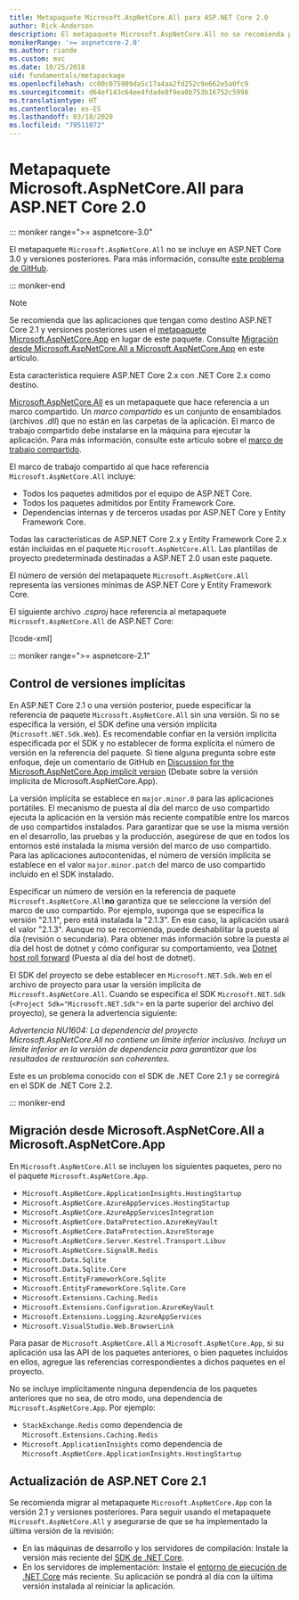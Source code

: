 ```yaml
---
title: Metapaquete Microsoft.AspNetCore.All para ASP.NET Core 2.0
author: Rick-Anderson
description: El metapaquete Microsoft.AspNetCore.All no se recomienda para ASP.NET Core 2.1 y versiones posteriores.
monikerRange: '>= aspnetcore-2.0'
ms.author: riande
ms.custom: mvc
ms.date: 10/25/2018
uid: fundamentals/metapackage
ms.openlocfilehash: cc00c075909da5c17a4aa2fd252c9e662e5a0fc9
ms.sourcegitcommit: d64ef143c64ee4fdade8f9ea0b753b16752c5998
ms.translationtype: HT
ms.contentlocale: es-ES
ms.lasthandoff: 03/18/2020
ms.locfileid: "79511072"
---
```

# <a name="microsoftaspnetcoreall-metapackage-for-aspnet-core-20"></a>Metapaquete Microsoft.AspNetCore.All para ASP.NET Core 2.0

::: moniker range=">= aspnetcore-3.0"

El metapaquete `Microsoft.AspNetCore.All` no se incluye en ASP.NET Core 3.0 y versiones posteriores. Para más información, consulte [este problema de GitHub](https://github.com/aspnet/Announcements/issues/314).

::: moniker-end

> [!NOTE]
> Se recomienda que las aplicaciones que tengan como destino ASP.NET Core 2.1 y versiones posteriores usen el [metapaquete Microsoft.AspNetCore.App](xref:fundamentals/metapackage-app) en lugar de este paquete. Consulte [Migración desde Microsoft.AspNetCore.All a Microsoft.AspNetCore.App](#migrate) en este artículo.

Esta característica requiere ASP.NET Core 2.x con .NET Core 2.x como destino.

[Microsoft.AspNetCore.All](https://www.nuget.org/packages/Microsoft.AspNetCore.All) es un metapaquete que hace referencia a un marco compartido. Un *marco compartido* es un conjunto de ensamblados (archivos *.dll*) que no están en las carpetas de la aplicación. El marco de trabajo compartido debe instalarse en la máquina para ejecutar la aplicación. Para más información, consulte este artículo sobre el [marco de trabajo compartido](https://natemcmaster.com/blog/2018/08/29/netcore-primitives-2/).

El marco de trabajo compartido al que hace referencia `Microsoft.AspNetCore.All` incluye:

* Todos los paquetes admitidos por el equipo de ASP.NET Core.
* Todos los paquetes admitidos por Entity Framework Core.
* Dependencias internas y de terceros usadas por ASP.NET Core y Entity Framework Core.

Todas las características de ASP.NET Core 2.x y Entity Framework Core 2.x están incluidas en el paquete `Microsoft.AspNetCore.All`. Las plantillas de proyecto predeterminada destinadas a ASP.NET 2.0 usan este paquete.

El número de versión del metapaquete `Microsoft.AspNetCore.All` representa las versiones mínimas de ASP.NET Core y Entity Framework Core.

El siguiente archivo *.csproj* hace referencia al metapaquete `Microsoft.AspNetCore.All` de ASP.NET Core:

[!code-xml[](metapackage/samples/Metapackage.All.Example.csproj?highlight=8)]

::: moniker range=">= aspnetcore-2.1"

## <a name="implicit-versioning"></a>Control de versiones implícitas

En ASP.NET Core 2.1 o una versión posterior, puede especificar la referencia de paquete `Microsoft.AspNetCore.All` sin una versión. Si no se especifica la versión, el SDK define una versión implícita (`Microsoft.NET.Sdk.Web`). Es recomendable confiar en la versión implícita especificada por el SDK y no establecer de forma explícita el número de versión en la referencia del paquete. Si tiene alguna pregunta sobre este enfoque, deje un comentario de GitHub en [Discussion for the Microsoft.AspNetCore.App implicit version](https://github.com/dotnet/AspNetCore.Docs/issues/6430) (Debate sobre la versión implícita de Microsoft.AspNetCore.App).

La versión implícita se establece en `major.minor.0` para las aplicaciones portátiles. El mecanismo de puesta al día del marco de uso compartido ejecuta la aplicación en la versión más reciente compatible entre los marcos de uso compartidos instalados. Para garantizar que se use la misma versión en el desarrollo, las pruebas y la producción, asegúrese de que en todos los entornos esté instalada la misma versión del marco de uso compartido. Para las aplicaciones autocontenidas, el número de versión implícita se establece en el valor `major.minor.patch` del marco de uso compartido incluido en el SDK instalado.

Especificar un número de versión en la referencia de paquete `Microsoft.AspNetCore.All`**no** garantiza que se seleccione la versión del marco de uso compartido. Por ejemplo, suponga que se especifica la versión "2.1.1", pero está instalada la "2.1.3". En ese caso, la aplicación usará el valor "2.1.3". Aunque no se recomienda, puede deshabilitar la puesta al día (revisión o secundaria). Para obtener más información sobre la puesta al día del host de dotnet y cómo configurar su comportamiento, vea [Dotnet host roll forward](https://github.com/dotnet/core-setup/blob/master/Documentation/design-docs/roll-forward-on-no-candidate-fx.md) (Puesta al día del host de dotnet).

El SDK del proyecto se debe establecer en `Microsoft.NET.Sdk.Web` en el archivo de proyecto para usar la versión implícita de `Microsoft.AspNetCore.All`. Cuando se especifica el SDK `Microsoft.NET.Sdk` (`<Project Sdk="Microsoft.NET.Sdk">` en la parte superior del archivo del proyecto), se genera la advertencia siguiente:

*Advertencia NU1604: La dependencia del proyecto Microsoft.AspNetCore.All no contiene un límite inferior inclusivo. Incluya un límite inferior en la versión de dependencia para garantizar que los resultados de restauración son coherentes.*

Este es un problema conocido con el SDK de .NET Core 2.1 y se corregirá en el SDK de .NET Core 2.2.

::: moniker-end

<a name="migrate"></a>

## <a name="migrating-from-microsoftaspnetcoreall-to-microsoftaspnetcoreapp"></a>Migración desde Microsoft.AspNetCore.All a Microsoft.AspNetCore.App

En `Microsoft.AspNetCore.All` se incluyen los siguientes paquetes, pero no el paquete `Microsoft.AspNetCore.App`.

* `Microsoft.AspNetCore.ApplicationInsights.HostingStartup`
* `Microsoft.AspNetCore.AzureAppServices.HostingStartup`
* `Microsoft.AspNetCore.AzureAppServicesIntegration`
* `Microsoft.AspNetCore.DataProtection.AzureKeyVault`
* `Microsoft.AspNetCore.DataProtection.AzureStorage`
* `Microsoft.AspNetCore.Server.Kestrel.Transport.Libuv`
* `Microsoft.AspNetCore.SignalR.Redis`
* `Microsoft.Data.Sqlite`
* `Microsoft.Data.Sqlite.Core`
* `Microsoft.EntityFrameworkCore.Sqlite`
* `Microsoft.EntityFrameworkCore.Sqlite.Core`
* `Microsoft.Extensions.Caching.Redis`
* `Microsoft.Extensions.Configuration.AzureKeyVault`
* `Microsoft.Extensions.Logging.AzureAppServices`
* `Microsoft.VisualStudio.Web.BrowserLink`

Para pasar de `Microsoft.AspNetCore.All` a `Microsoft.AspNetCore.App`, si su aplicación usa las API de los paquetes anteriores, o bien paquetes incluidos en ellos, agregue las referencias correspondientes a dichos paquetes en el proyecto.

No se incluye implícitamente ninguna dependencia de los paquetes anteriores que no sea, de otro modo, una dependencia de `Microsoft.AspNetCore.App`. Por ejemplo:

* `StackExchange.Redis` como dependencia de `Microsoft.Extensions.Caching.Redis`
* `Microsoft.ApplicationInsights` como dependencia de `Microsoft.AspNetCore.ApplicationInsights.HostingStartup`

## <a name="update-aspnet-core-21"></a>Actualización de ASP.NET Core 2.1

Se recomienda migrar al metapaquete `Microsoft.AspNetCore.App` con la versión 2.1 y versiones posteriores. Para seguir usando el metapaquete `Microsoft.AspNetCore.All` y asegurarse de que se ha implementado la última versión de la revisión:

* En las máquinas de desarrollo y los servidores de compilación: Instale la versión más reciente del [SDK de .NET Core](https://dotnet.microsoft.com/download).
* En los servidores de implementación: Instale el [entorno de ejecución de .NET Core](https://dotnet.microsoft.com/download) más reciente.
 Su aplicación se pondrá al día con la última versión instalada al reiniciar la aplicación.
